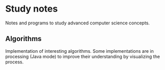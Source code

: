 # Study notes

Notes and programs to study advanced computer science concepts.

## Algorithms

Implementation of interesting algorithms. Some implementations are in processing (Java mode) to improve their understanding by visualizing the process.